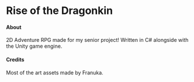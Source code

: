 # Rise of the Dragonkin

#### About
2D Adventure RPG made for my senior project! Written in C# alongside with the Unity game engine.

#### Credits
Most of the art assets made by Franuka.
